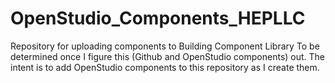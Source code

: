 # OpenStudio_Components_HEPLLC
Repository for uploading components to Building Component Library
To be determined once I figure this (Github and OpenStudio components) out.  The intent is to add OpenStudio components to this repository as I create them.
